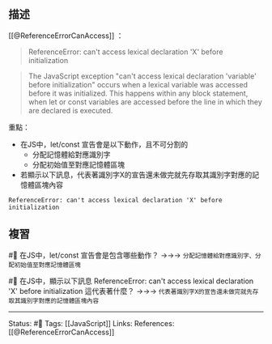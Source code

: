 ## 描述

[[@ReferenceErrorCanAccess]] ：
> ReferenceError: can't access lexical declaration 'X' before initialization

> The JavaScript exception "can't access lexical declaration 'variable' before initialization" occurs when a lexical variable was accessed before it was initialized. This happens within any block statement, when let or const variables are accessed before the line in which they are declared is executed.

重點：
- 在JS中，let/const 宣告會是以下動作，且不可分割的
	- 分配記憶體給對應識別字
	- 分配初始值至對應記憶體區塊
- 若顯示以下訊息，代表著識別字X的宣告還未做完就先存取其識別字對應的記憶體區塊內容

```
ReferenceError: can't access lexical declaration 'X' before initialization
```


## 複習
#🧠 在JS中，let/const 宣告會是包含哪些動作？ ->->-> `分配記憶體給對應識別字、分配初始值至對應記憶體區塊`
<!--SR:!2024-12-31,525,250-->

#🧠 在JS中，顯示以下訊息 ReferenceError: can't access lexical declaration 'X' before initialization 這代表著什麼？ ->->-> `代表著識別字X的宣告還未做完就先存取其識別字對應的記憶體區塊內容`
<!--SR:!2023-05-24,182,250-->


---
Status: #🌱 
Tags:
[[JavaScript]]
Links:
References:
[[@ReferenceErrorCanAccess]]